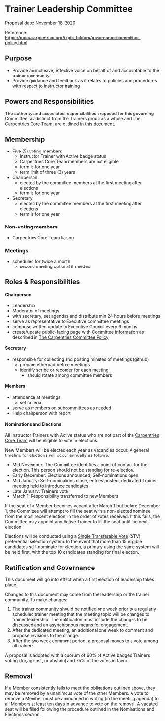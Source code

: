 # Trainer Leadership Committee 

Proposal date: November 18, 2020

Reference: https://docs.carpentries.org/topic_folders/governance/committee-policy.html

## Purpose
* Provide an inclusive, effective voice on behalf of and accountable to the trainer community.   
* Provide guidance and feedback as it relates to policies and procedures with respect to instructor training

## Powers and Responsibilities
The authority and associated responsibilities proposed for this governing Committee, as distinct from the Trainers group as a whole and The Carpentries Core Team, are outlined in [this document](https://github.com/carpentries/trainers/blob/master/powers_responsibilities.md).

## Membership

* Five (5) voting members
	* Instructor Trainer with Active badge status
	* Carpentries Core Team members are not eligible
	* term is for one year
	* term limit of three (3) years
* Chairperson
	* elected by the committee members at the first meeting after elections
	* term is for one year
* Secretary
	* elected by the committee members at the first meeting after elections
	* term is for one year 


### Non-voting members 
* Carpentries Core Team liaison

### Meetings
* scheduled for twice a month
	* second meeting optional if needed


## Roles & Responsibilities 

#### Chairperson
* Leadership
* Moderator of meetings
* with secretary, set agendas and distribute min 24 hours before meetings
* serve as representative to Executive committee meetings
* compose written update to Executive Council every 6 months
* create/update public-facing page with Committee information as described in [The Carpentries Committee Policy](https://docs.carpentries.org/topic_folders/governance/committee-policy.html)

#### Secretary 
* responsible for collecting and posting minutes of meetings (github)
	* prepare etherpad before meetings
	* identify scribe or recorder for each meeting 
		* should rotate among committee members

#### Members
* attendance at meetings 
	* set criteria
* serve as members on subcommittees as needed
* Help chairperson with report


#### Nominations and Elections

All Instructor Trainers with Active status who are not part of the [Carpentries Core Team](https://carpentries.org/team/) will be eligible to vote in elections.

New Members will be elected each year as vacancies occur. A general timeline for elections will occur annually as follows:
* Mid November: The Committee identifies a point of contact for the election. This person should not be standing for re-election.
* Early December: Elections announced, Self-nominations open
* Mid January: Self-nominations close, entries posted, dedicated Trainer meeting held to introduce candidates
* Late January: Trainers vote 
* March 1: Responsibility transferred to new Members

If the seat of a Member becomes vacant after March 1 but before December 1, the Committee will attempt to fill the seat with a non-elected nominee from the most recent election, in the order of votes received. If this fails, the Committee may appoint any Active Trainer to fill the seat until the next election.

Elections will be conducted using a [Single Transferable Vote](https://electionbuddy.com/features/voting-systems/stv-voting) (STV) preferential selection system. 
In the event that more than 15 eligible candidates self-nominate for election, a primary using the same system will be held first, with the top 10 candidates 
standing for final election.


## Ratification and Governance

This document will go into effect when a first election of leadership takes place.

Changes to this document may come from the leadership or the trainer community. 
To make changes:

1. The trainer community should be notified one week prior to a regularly scheduled 
trainer meeting that the meeting topic will be changes to trainer leadership. The 
notificaiton must include the changes to be discussed and an asynchronous means for
engagement.
1. After the dedicated meeting, an additional one week to comment and propose revisions
to the change. 
1. After the two week comment period, a proposal moves to a vote among all trainers.

A proposal is adopted with a quorum of 60% of Active badged Trainers voting (for,against, 
or abstain) and 75% of the votes in favor.

## Removal

If a Member consistently fails to meet the obligations outlined above, they may be removed by a unanimous vote of the other Members. A vote to remove a Member 
must be announced in writing (in the meeting agenda) to all Members at least ten days in advance to vote on the removal. A vacated seat will be filled following 
the procedure outlined in the Nominations and Elections section.


